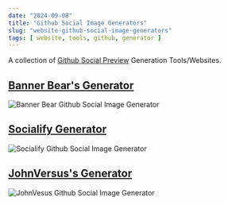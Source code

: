 ```yaml
---
date: "2024-09-08"
title: "Github Social Image Generators"
slug: "website-github-social-image-generators"
tags: [ website, tools, github, generator ]
---
```




A collection of [Github Social Preview][1] Generation Tools/Websites.

## [Banner Bear's Generator][2]

![Banner Bear Github Social Image Generator][3]

## [Socialify Generator][4]

![Socialify Github Social Image Generator][5]

## [JohnVersus's Generator][6]

![JohnVesus Github Social Image Generator][7]



   [1]: https://docs.github.com/en/repositories/managing-your-repositorys-settings-and-features/customizing-your-repository/customizing-your-repositorys-social-media-preview
   [2]: https://www.bannerbear.com/demos/github-social-preview-generator-tool/
   [3]: /saves/2024/09/images/github-social-preview-generator-bannerbear.png
   [4]: https://socialify.git.ci
   [5]: /saves/2024/09/images/github-social-preview-generator-socialify.png
   [6]: https://github-social-image-generator.vercel.app
   [7]: /saves/2024/09/images/github-social-preview-generator-johnversus.png
